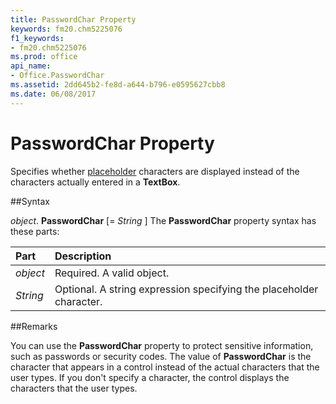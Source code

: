 ```yaml
---
title: PasswordChar Property
keywords: fm20.chm5225076
f1_keywords:
- fm20.chm5225076
ms.prod: office
api_name:
- Office.PasswordChar
ms.assetid: 2dd645b2-fe8d-a644-b796-e0595627cbb8
ms.date: 06/08/2017
---
```



# PasswordChar Property



Specifies whether [placeholder](../../Glossary/glossary-vba.md) characters are displayed instead of the characters actually entered in a **TextBox**.

##Syntax

_object_. **PasswordChar** [= _String_ ]
The  **PasswordChar** property syntax has these parts:


|**Part**|**Description**|
|:-----|:-----|
| _object_|Required. A valid object.|
| _String_|Optional. A string expression specifying the placeholder character.|

##Remarks

You can use the  **PasswordChar** property to protect sensitive information, such as passwords or security codes. The value of **PasswordChar** is the character that appears in a control instead of the actual characters that the user types. If you don't specify a character, the control displays the characters that the user types.

